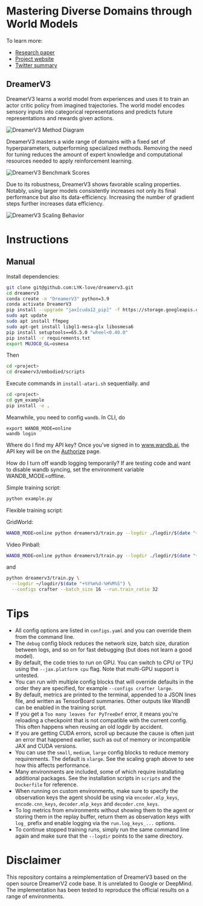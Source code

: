 # Mastering Diverse Domains through World Models

To learn more:

- [Research paper][paper]
- [Project website][website]
- [Twitter summary][tweet]

## DreamerV3

DreamerV3 learns a world model from experiences and uses it to train an actor
critic policy from imagined trajectories. The world model encodes sensory
inputs into categorical representations and predicts future representations and
rewards given actions.

![DreamerV3 Method Diagram](https://user-images.githubusercontent.com/2111293/217355673-4abc0ce5-1a4b-4366-a08d-64754289d659.png)

DreamerV3 masters a wide range of domains with a fixed set of hyperparameters,
outperforming specialized methods. Removing the need for tuning reduces the
amount of expert knowledge and computational resources needed to apply
reinforcement learning.

![DreamerV3 Benchmark Scores](https://user-images.githubusercontent.com/2111293/217356042-536a693a-cb5e-42aa-a20f-5303a77cad9c.png)

Due to its robustness, DreamerV3 shows favorable scaling properties. Notably,
using larger models consistently increases not only its final performance but
also its data-efficiency. Increasing the number of gradient steps further
increases data efficiency.

![DreamerV3 Scaling Behavior](https://user-images.githubusercontent.com/2111293/217356063-0cf06b17-89f0-4d5f-85a9-b583438c98dd.png)

# Instructions

## Manual

Install dependencies:


```sh
git clone git@github.com:LYK-love/dreamerv3.git
cd dreamerv3
conda create -n "DreamerV3" python=3.9
conda activate DreamerV3
pip install --upgrade "jax[cuda12_pip]" -f https://storage.googleapis.com/jax-releases/jax_cuda_releases.html
sudo apt update
sudo apt install ffmpeg
sudo apt-get install libgl1-mesa-glx libosmesa6
pip install setuptools==65.5.0 "wheel<0.40.0"
pip install -r requirements.txt
export MUJOCO_GL=osmesa
```

Then 
```bash
cd <project>
cd dreamerv3/embodied/scripts
```
Execute commands in `install-atari.sh` sequentially.
and
```bash
cd <project>
cd gym_example
pip install -e .
```

Meanwhile, you need to config `wandb`. In CLI, do
```
export WANDB_MODE=online
wandb login
```
Where do I find my API key? Once you've signed in to www.wandb.ai, the API key will be on the [Authorize](https://wandb.ai/authorize) page.

How do I turn off wandb logging temporarily? If are testing code and want to disable wandb syncing, set the environment variable WANDB_MODE=offline.


Simple training script:

```sh
python example.py
```

Flexible training script:

GridWorld:
```sh
WANDB_MODE=online python dreamerv3/train.py --logdir ./logdir/$(date "+%Y%m%d-%H%M%S") --configs custom small --batch_size 16 --run.train_ratio 32
```

Video Pinball:
```sh
WANDB_MODE=online python dreamerv3/train.py --logdir ./logdir/$(date "+%Y%m%d-%H%M%S") --configs atari small --batch_size 16 --run.train_ratio 32
```
and

```sh
python dreamerv3/train.py \
  --logdir ~/logdir/$(date "+%Y%m%d-%H%M%S") \
  --configs crafter --batch_size 16 --run.train_ratio 32
```

# Tips

- All config options are listed in `configs.yaml` and you can override them
  from the command line.
- The `debug` config block reduces the network size, batch size, duration
  between logs, and so on for fast debugging (but does not learn a good model).
- By default, the code tries to run on GPU. You can switch to CPU or TPU using
  the `--jax.platform cpu` flag. Note that multi-GPU support is untested.
- You can run with multiple config blocks that will override defaults in the
  order they are specified, for example `--configs crafter large`.
- By default, metrics are printed to the terminal, appended to a JSON lines
  file, and written as TensorBoard summaries. Other outputs like WandB can be
  enabled in the training script.
- If you get a `Too many leaves for PyTreeDef` error, it means you're
  reloading a checkpoint that is not compatible with the current config. This
  often happens when reusing an old logdir by accident.
- If you are getting CUDA errors, scroll up because the cause is often just an
  error that happened earlier, such as out of memory or incompatible JAX and
  CUDA versions.
- You can use the `small`, `medium`, `large` config blocks to reduce memory
  requirements. The default is `xlarge`. See the scaling graph above to see how
  this affects performance.
- Many environments are included, some of which require installating additional
  packages. See the installation scripts in `scripts` and the `Dockerfile` for
  reference.
- When running on custom environments, make sure to specify the observation
  keys the agent should be using via `encoder.mlp_keys`, `encode.cnn_keys`,
  `decoder.mlp_keys` and `decoder.cnn_keys`.
- To log metrics from environments without showing them to the agent or storing
  them in the replay buffer, return them as observation keys with `log_` prefix
  and enable logging via the `run.log_keys_...` options.
- To continue stopped training runs, simply run the same command line again and
  make sure that the `--logdir` points to the same directory.

# Disclaimer

This repository contains a reimplementation of DreamerV3 based on the open
source DreamerV2 code base. It is unrelated to Google or DeepMind. The
implementation has been tested to reproduce the official results on a range of
environments.

[jax]: https://github.com/google/jax#pip-installation-gpu-cuda
[paper]: https://arxiv.org/pdf/2301.04104v1.pdf
[website]: https://danijar.com/dreamerv3
[tweet]: https://twitter.com/danijarh/status/1613161946223677441
[example]: https://github.com/danijar/dreamerv3/blob/main/example.py
